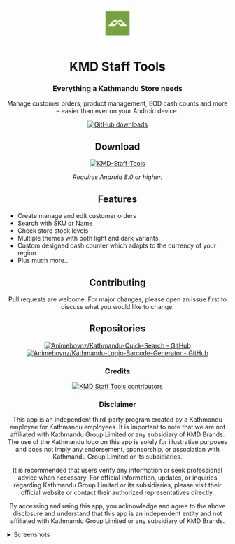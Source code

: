 <div align="center">

<a href="https://mihon.app">
    <img src="./KMD/app/src/main/res/mipmap-xxxhdpi/logo_foreground.webp" alt="Mihon logo" title="Mihon logo" width="80"/>
</a>

# KMD Staff Tools

### Everything a Kathmandu Store needs
Manage customer orders, product management, EOD cash counts and more – easier than ever on your Android device.

[![GitHub downloads](https://img.shields.io/github/downloads/Animeboynz/KMD-Staff-Tools/total?label=downloads&labelColor=27303D&color=0D1117&logo=github&logoColor=FFFFFF&style=flat)](https://github.com/mihonapp/mihon/releases)

## Download

[![KMD-Staff-Tools](https://img.shields.io/github/release/Animeboynz/KMD-Staff-Tools.svg?maxAge=3600&label=Stable&labelColor=06599d&color=043b69)](https://github.com/Animeboynz/KMD-Staff-Tools/releases)

*Requires Android 8.0 or higher.*

## Features

<div align="left">

* Create manage and edit customer orders
* Search with SKU or Name
* Check store stock levels
* Multiple themes with both light and dark variants.
* Custom designed cash counter which adapts to the currency of your region 
* Plus much more...

</div>

## Contributing

Pull requests are welcome. For major changes, please open an issue first to discuss what you would like to change.

## Repositories

[![Animeboynz/Kathmandu-Quick-Search - GitHub](https://github-readme-stats.vercel.app/api/pin/?username=Animeboynz&repo=Kathmandu-Quick-Search&bg_color=161B22&text_color=c9d1d9&title_color=0877d2&icon_color=0877d2&border_radius=8&hide_border=true&description_lines_count=2)](https://github.com/Animeboynz/Kathmandu-Quick-Search/)
[![Animeboynz/Kathmandu-Login-Barcode-Generator - GitHub](https://github-readme-stats.vercel.app/api/pin/?username=Animeboynz&repo=Kathmandu-Login-Barcode-Generator&bg_color=161B22&text_color=c9d1d9&title_color=0877d2&icon_color=0877d2&border_radius=8&hide_border=true&description_lines_count=2)](https://github.com/Animeboynz/Kathmandu-Login-Barcode-Generator/)

### Credits

<a href="https://github.com/Animeboynz/KMD-Staff-Tools/graphs/contributors">
    <img src="https://contrib.rocks/image?repo=Animeboynz/KMD-Staff-Tools" alt="KMD Staff Tools contributors" title="KMD Staff Tools contributors"/>
</a>

### Disclaimer

This app is an independent third-party program created by a Kathmandu employee for Kathmandu employees. It is important to note that we are not affiliated with Kathmandu Group Limited or any subsidiary of KMD Brands. The use of the Kathmandu logo on this app is solely for illustrative purposes and does not imply any endorsement, sponsorship, or association with Kathmandu Group Limited or its subsidiaries.

It is recommended that users verify any information or seek professional advice when necessary. For official information, updates, or inquiries regarding Kathmandu Group Limited or its subsidiaries, please visit their official website or contact their authorized representatives directly.

By accessing and using this app, you acknowledge and agree to the above disclosure and understand that this app is an independent entity and not affiliated with Kathmandu Group Limited or any subsidiary of KMD Brands.

</div>

<details>
<summary>Screenshots</summary>

## Main Screen
| Orders Screen | SKU Search | Tools Screen |
|---|---|---|
| <img src="https://github.com/user-attachments/assets/d0bf1b93-5901-41c8-8fbf-760e8a3ec79b" width="300"> | <img src="https://github.com/user-attachments/assets/3173f739-cd99-44c0-8c51-e645153e6539" width="300"> | <img src="https://github.com/user-attachments/assets/0f4bf121-78e1-4729-9099-6757115445c6" width="300"> |

## Customer Orders
| Adding Order | Order Screen | Adding Item to Order |
|---|---|---|
| <img src="https://github.com/user-attachments/assets/1ee9cc7d-0fcc-4b73-b47d-74b2c49c2c22" width="300"> | <img src="https://github.com/user-attachments/assets/28e47dc0-f069-4c79-b6ab-aeadaa24af9c" width="300"> | <img src="https://github.com/user-attachments/assets/febf3255-007e-4e0f-8906-32a32937ff53" width="300"> |

## Settings
| Settings Screen | Employees | Appearance |
|---|---|---|
| <img src="https://github.com/user-attachments/assets/b0708817-1038-43fd-86cc-254f8c6e9547" width="300"> | <img src="https://github.com/user-attachments/assets/4f25326e-aa65-4d71-9996-80038e6e1a8d" width="300"> | <img src="https://github.com/user-attachments/assets/b3760cc1-68df-4351-baf4-7815e261ff49" width="300"> |

## EOD Cash Count
| Cash Count | Takings | Remaining Float |
|---|---|---|
| <img src="https://github.com/user-attachments/assets/b3a89b79-720e-417e-ba84-714a505f63a6" width="300"> | <img src="https://github.com/user-attachments/assets/6723734a-2f55-49a0-a347-8b505b7b3376" width="300"> | <img src="https://github.com/user-attachments/assets/8592ff41-c01d-4805-aad2-d3817701c6bc" width="300"> |

</details>
